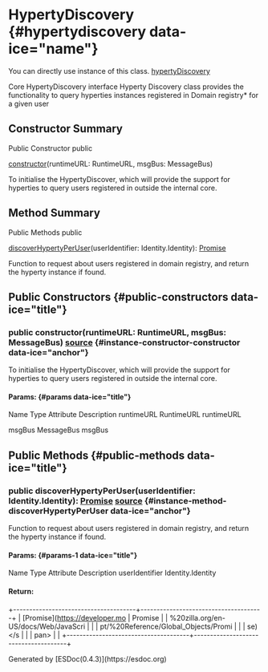 </div>
<div class="self-detail detail">

HypertyDiscovery {#hypertydiscovery data-ice="name"}
================

<div class="instance-docs" data-ice="instanceDocs">

<span>You can directly use instance of this class.</span> <span
data-ice="instanceDoc"><span>[hypertyDiscovery](../../../variable/index.html#static-variable-hypertyDiscovery)</span></span>

</div>

<div class="description" data-ice="description">

Core HypertyDiscovery interface Hyperty Discovery class provides the
functionality to query hyperties instances registered in Domain
registry\* for a given user

</div>

</div>

<div data-ice="constructorSummary">

Constructor Summary
-------------------

Public Constructor <span class="access" data-ice="access">public</span>
<span class="override" data-ice="override"></span>
<div>

<span
data-ice="name"><span>[constructor](../../../class/src/hyperty-discovery/HypertyDiscovery.js~HypertyDiscovery.html#instance-constructor-constructor)</span></span><span
data-ice="signature">(runtimeURL: <span>RuntimeURL</span>, msgBus:
<span>MessageBus</span>)</span>

</div>

<div>

<div data-ice="description">

To initialise the HypertyDiscover, which will provide the support for
hyperties to query users registered in outside the internal core.

</div>

</div>

</div>

<div data-ice="methodSummary">

Method Summary
--------------

Public Methods <span class="access" data-ice="access">public</span>
<span class="override" data-ice="override"></span>
<div>

<span
data-ice="name"><span>[discoverHypertyPerUser](../../../class/src/hyperty-discovery/HypertyDiscovery.js~HypertyDiscovery.html#instance-method-discoverHypertyPerUser)</span></span><span
data-ice="signature">(userIdentifier: <span>Identity.Identity</span>):
<span>[Promise](https://developer.mozilla.org/en-US/docs/Web/JavaScript/Reference/Global_Objects/Promise)</span></span>

</div>

<div>

<div data-ice="description">

Function to request about users registered in domain registry, and
return the hyperty instance if found.

</div>

</div>

</div>

<div data-ice="constructorDetails">

Public Constructors {#public-constructors data-ice="title"}
-------------------

<div class="detail" data-ice="detail">

### <span class="access" data-ice="access">public</span> <span data-ice="name">constructor</span><span data-ice="signature">(runtimeURL: <span>RuntimeURL</span>, msgBus: <span>MessageBus</span>)</span> <span class="right-info"> <span data-ice="source"><span>[source](../../../file/src/hyperty-discovery/HypertyDiscovery.js.html#lineNumber14)</span></span> </span> {#instance-constructor-constructor data-ice="anchor"}

<div data-ice="description">

To initialise the HypertyDiscover, which will provide the support for
hyperties to query users registered in outside the internal core.

</div>

<div data-ice="properties">

<div data-ice="properties">

#### Params: {#params data-ice="title"}

Name Type Attribute Description runtimeURL <span>RuntimeURL</span>
runtimeURL

msgBus <span>MessageBus</span> msgBus

</div>

</div>

</div>

</div>

<div data-ice="methodDetails">

Public Methods {#public-methods data-ice="title"}
--------------

<div class="detail" data-ice="detail">

### <span class="access" data-ice="access">public</span> <span data-ice="name">discoverHypertyPerUser</span><span data-ice="signature">(userIdentifier: <span>Identity.Identity</span>): <span>[Promise](https://developer.mozilla.org/en-US/docs/Web/JavaScript/Reference/Global_Objects/Promise)</span></span> <span class="right-info"> <span data-ice="source"><span>[source](../../../file/src/hyperty-discovery/HypertyDiscovery.js.html#lineNumber28)</span></span> </span> {#instance-method-discoverHypertyPerUser data-ice="anchor"}

<div data-ice="description">

Function to request about users registered in domain registry, and
return the hyperty instance if found.

</div>

<div data-ice="properties">

<div data-ice="properties">

#### Params: {#params-1 data-ice="title"}

Name Type Attribute Description userIdentifier
<span>Identity.Identity</span>

</div>

</div>

<div class="return-params" data-ice="returnParams">

#### Return:

+--------------------------------------+--------------------------------------+
| <span>[Promise](https://developer.mo | Promise                              |
| %20zilla.org/en-US/docs/Web/JavaScri |                                      |
| pt/%20Reference/Global_Objects/Promi |                                      |
| se)&lt;/s                            |                                      |
| pan&gt;                              |                                      |
+--------------------------------------+--------------------------------------+

<div data-ice="returnProperties">

</div>

</div>

</div>

</div>

</div>
Generated by [ESDoc<span
data-ice="esdocVersion">(0.4.3)</span>](https://esdoc.org)
